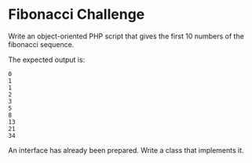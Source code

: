 # Fibonacci Challenge

Write an object-oriented PHP script that gives the first 10 numbers of the fibonacci sequence.

The expected output is:
```
0
1
1
2
3
5
8
13
21
34
```

An interface has already been prepared. Write a class that implements it.
